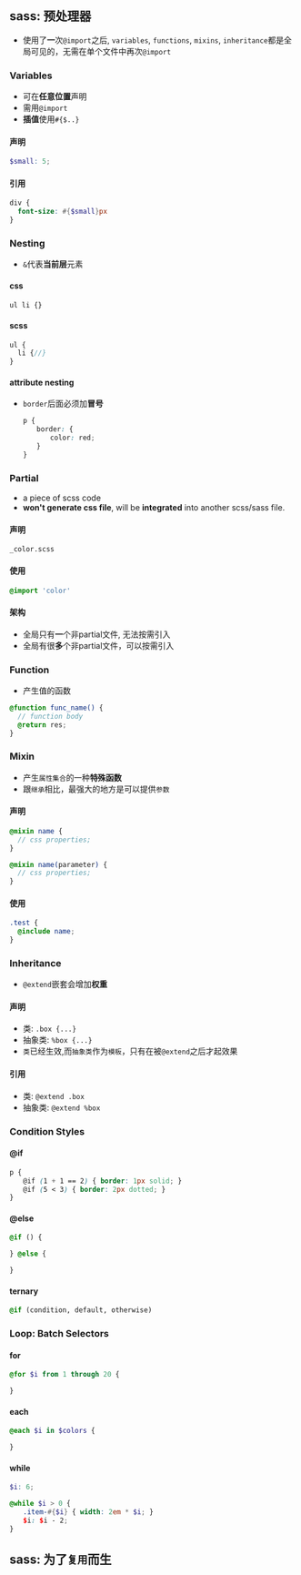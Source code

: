 ## sass: 预处理器
- 使用了**一**次`@import`之后, `variables`, `functions`, `mixins`, `inheritance`都是全局可见的，无需在单个文件中再次`@import`

### Variables
- 可在**任意位置**声明
- 需用`@import`
- **插值**使用`#{$..}`

#### 声明
```scss
$small: 5;
```

#### 引用
```scss
div {
  font-size: #{$small}px
}
```

### Nesting
- `&`代表**当前层**元素
#### css
```scss
ul li {}
```
#### scss
```scss
ul {
  li {//}
}
```
#### attribute nesting
- `border`后面必须加**冒号**
```scss
　　p {
　　　　border: {
　　　　　　color: red;
　　　　}
　　}
```

### Partial
- a piece of scss code
- **won't generate css file**, will be **integrated** into another scss/sass file.
  
#### 声明
`_color.scss`

#### 使用
```scss
@import 'color'
```

#### 架构
- 全局只有**一**个非partial文件, 无法按需引入
- 全局有很**多**个非partial文件，可以按需引入

### Function
- 产生值的函数
```scss
@function func_name() {
  // function body
  @return res;
}
```

### Mixin
- 产生`属性集合`的一种**特殊函数**
- 跟`继承`相比，最强大的地方是可以提供`参数`
#### 声明
```scss
@mixin name {
  // css properties;
}

@mixin name(parameter) {
  // css properties;
}
```
#### 使用
```scss
.test {
  @include name;
}
```

### Inheritance
- `@extend`嵌套会增加**权重**
#### 声明
- 类: `.box {...}`
- 抽象类: `%box {...}`
- `类`已经生效,而`抽象类`作为`模板`，只有在被`@extend`之后才起效果
#### 引用
- 类: `@extend .box`
- 抽象类: `@extend %box`

### Condition Styles
#### @if
```scss
p {
　　@if (1 + 1 == 2) { border: 1px solid; }
　　@if (5 < 3) { border: 2px dotted; }
}
```
#### @else
```scss
@if () {

} @else {

}
```
#### ternary
```scss
@if (condition, default, otherwise)
```
### Loop: Batch Selectors
#### for
```scss
@for $i from 1 through 20 {

}
```
#### each
```scss
@each $i in $colors {

}
```
#### while
```scss
$i: 6;

@while $i > 0 {
　　.item-#{$i} { width: 2em * $i; }
　　$i: $i - 2;
}
```

## sass: 为了`复用`而生



